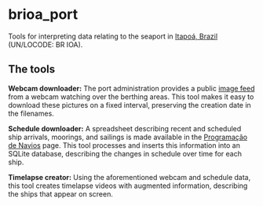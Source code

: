 # brioa_port

Tools for interpreting data relating to the seaport in [Itapoá, Brazil](http://www.portoitapoa.com.br/) (UN/LOCODE: BR IOA).

## The tools

**Webcam downloader:** The port administration provides a public [image feed](http://www.portoitapoa.com.br/camera/) from a webcam watching over the berthing areas. This tool makes it easy to download these pictures on a fixed interval, preserving the creation date in the filenames.

**Schedule downloader:** A spreadsheet describing recent and scheduled ship arrivals, moorings, and sailings is made available in the [Programação de Navios](http://www.portoitapoa.com.br/servicos_programacao_navios/) page. This tool processes and inserts this information into an SQLite database, describing the changes in schedule over time for each ship.

**Timelapse creator:** Using the aforementioned webcam and schedule data, this tool creates timelapse videos with augmented information, describing the ships that appear on screen.
